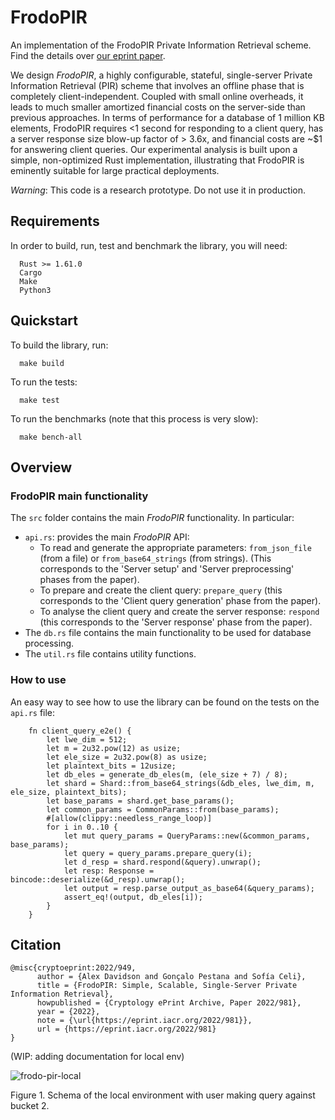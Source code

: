 # FrodoPIR

An implementation of the FrodoPIR Private Information Retrieval scheme. Find the details over [our eprint paper](https://eprint.iacr.org/2022/981.pdf).

We design *FrodoPIR*, a highly configurable, stateful, single-server Private Information Retrieval (PIR)
scheme that involves an offline phase that is completely client-independent. Coupled with small online
overheads, it leads to much smaller amortized financial costs on the server-side than previous approaches.
In terms of performance for a database of 1 million KB elements, FrodoPIR requires <1 second for
responding to a client query, has a server response size blow-up factor of > 3.6x, and financial costs are
~$1 for answering client queries. Our experimental analysis is built upon a simple, non-optimized
Rust implementation, illustrating that FrodoPIR is eminently suitable for large practical deployments.

*Warning*: This code is a research prototype. Do not use it in production.

## Requirements

In order to build, run, test and benchmark the library, you will need:

```
  Rust >= 1.61.0
  Cargo
  Make
  Python3
```

## Quickstart

To build the library, run:

```
  make build
```

To run the tests:

```
  make test
```

To run the benchmarks (note that this process is very slow):

```
  make bench-all
```

## Overview

### FrodoPIR main functionality

The `src` folder contains the main *FrodoPIR* functionality. In particular:
  * `api.rs`: provides the main *FrodoPIR* API:
    * To read and generate the appropriate parameters: `from_json_file` (from a file) or `from_base64_strings` (from strings).
      (This corresponds to the 'Server setup' and 'Server preprocessing' phases from the paper).
    * To prepare and create the client query: `prepare_query` (this corresponds to the 'Client query generation' phase from the paper).
    * To analyse the client query and create the server response: `respond` (this corresponds to the 'Server response' phase from the paper).
  * The `db.rs` file contains the main functionality to be used for database processing.
  * The `util.rs` file contains utility functions.

### How to use

An easy way to see how to use the library can be found on the tests on the `api.rs` file:

```
    fn client_query_e2e() {
        let lwe_dim = 512;
        let m = 2u32.pow(12) as usize;
        let ele_size = 2u32.pow(8) as usize;
        let plaintext_bits = 12usize;
        let db_eles = generate_db_eles(m, (ele_size + 7) / 8);
        let shard = Shard::from_base64_strings(&db_eles, lwe_dim, m, ele_size, plaintext_bits);
        let base_params = shard.get_base_params();
        let common_params = CommonParams::from(base_params);
        #[allow(clippy::needless_range_loop)]
        for i in 0..10 {
            let mut query_params = QueryParams::new(&common_params, base_params);
            let query = query_params.prepare_query(i);
            let d_resp = shard.respond(&query).unwrap();
            let resp: Response = bincode::deserialize(&d_resp).unwrap();
            let output = resp.parse_output_as_base64(&query_params);
            assert_eq!(output, db_eles[i]);
        }
    }
```

## Citation

```
@misc{cryptoeprint:2022/949,
      author = {Alex Davidson and Gonçalo Pestana and Sofía Celi},
      title = {FrodoPIR: Simple, Scalable, Single-Server Private Information Retrieval},
      howpublished = {Cryptology ePrint Archive, Paper 2022/981},
      year = {2022},
      note = {\url{https://eprint.iacr.org/2022/981}},
      url = {https://eprint.iacr.org/2022/981}
}
```

(WIP: adding documentation for local env)

![frodo-pir-local](https://user-images.githubusercontent.com/1398860/187131871-2eabfed2-8757-462d-b6b5-008b7238ecb5.png)

Figure 1. Schema of the local environment with user making query against bucket 2.
